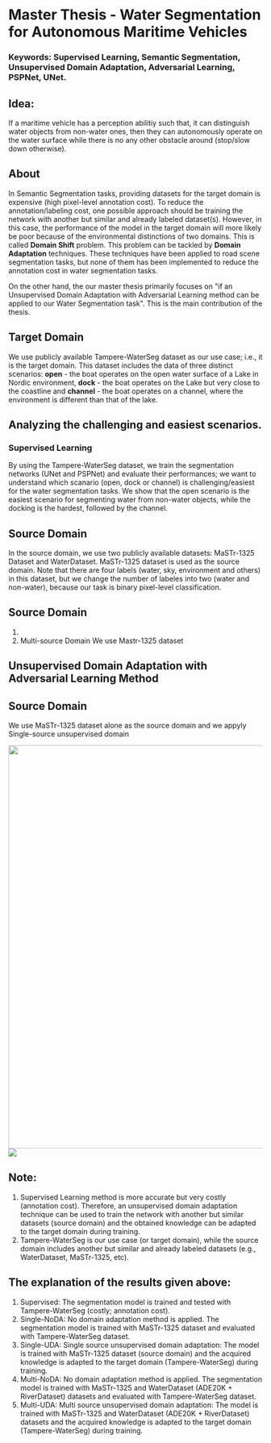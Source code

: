 # Master Thesis - Water Segmentation for Autonomous Maritime Vehicles

### Keywords: Supervised Learning, Semantic Segmentation, Unsupervised Domain Adaptation, Adversarial Learning, PSPNet, UNet.

## Idea: 
If a maritime vehicle has a perception abilitiy such that, it can distinguish water objects from non-water ones, then they can autonomously operate on the water surface while there is no any other obstacle around (stop/slow down otherwise).

## About
In Semantic Segmentation tasks, providing datasets for the target domain is expensive (high pixel-level annotation cost). To reduce the annotation/labeling cost, one possible approach should be training the network with another but similar and already labeled dataset(s). However, in this case, the performance of the model in the target domain will more likely be poor because of the environmental distinctions of two domains. This is called <b>Domain Shift</b> problem. This problem can be tackled by <b>Domain Adaptation</b> techniques. These techniques have been applied to road scene segmentation tasks, but none of them has been implemented to reduce the annotation cost in water segmentation tasks. 

On the other hand, the our master thesis primarily focuses on "if an Unsupervised Domain Adaptation with Adversarial Learning method can be applied to our Water Segmentation task". This is the main contribution of the thesis.  

## Target Domain
We use publicly available Tampere-WaterSeg dataset as our use case; i.e., it is the target domain. This dataset includes the data of three distinct scenarios: <b>open</b> - the boat operates on the open water surface of a Lake in Nordic environment, <b>dock</b> - the boat operates on the Lake but very close to the coastline and <b>channel</b> - the boat operates on a channel, where the environment is different than that of the lake. 

## Analyzing the challenging and easiest scenarios. 
### Supervised Learning
By using the Tampere-WaterSeg dataset, we train the segmentation networks (UNet and PSPNet) and evaluate their performances; we want to understand which scanario (open, dock or channel) is challenging/easiest for the water segmentation tasks. We show that the open scenario is the easiest scenario for segmenting water from non-water objects, while the docking is the hardest, followed by the channel.  

## Source Domain
In the source domain, we use two publicly available datasets: MaSTr-1325 Dataset and WaterDataset. 
MaSTr-1325 dataset is used as the source domain. Note that there are four labels (water, sky, environment and others) in this dataset, but we change the number of labeles into two (water and non-water), because our task is binary pixel-level classification.

## Source Domain
1)  
2) Multi-source Domain 
We use Mastr-1325 dataset 

## Unsupervised Domain Adaptation with Adversarial Learning Method


## Source Domain
We use MaSTr-1325 dataset alone as the source domain and we appyly Single-source unsupervised domain

<img src="https://user-images.githubusercontent.com/25903137/117814527-b64e7180-b264-11eb-8209-3271850e701e.jpg" width="600" height="800"/>

<img src="https://user-images.githubusercontent.com/25903137/119140414-6af64900-ba44-11eb-831c-aa4d35c51337.png"/>

 ## Note: 
 1) Supervised Learning method is more accurate but very costly (annotation cost). Therefore, an unsupervised domain adaptation technique can be used to train the network with another but similar datasets (source domain) and the obtained knowledge can be adapted to the target domain during training.
 2) Tampere-WaterSeg is our use case (or target domain), while the source domain includes another but similar and already labeled datasets (e.g., WaterDataset, MaSTr-1325, etc).

## The explanation of the results given above: 
  1) Supervised: The segmentation model is trained and tested with Tampere-WaterSeg (costly; annotation cost).
  2) Single-NoDA: No domain adaptation method is applied. The segmentation model is trained with MaSTr-1325 dataset and evaluated with Tampere-WaterSeg dataset.
  3) Single-UDA: Single source unsupervised domain adaptation: The model is trained with MaSTr-1325 dataset (source domain) and the acquired knowledge is adapted to the target domain (Tampere-WaterSeg) during training.
  4) Multi-NoDA: No domain adaptation method is applied. The segmentation model is trained with MaSTr-1325 and WaterDataset (ADE20K + RiverDataset) datasets and evaluated with Tampere-WaterSeg dataset.
  5) Multi-UDA: Multi source unsupervised domain adaptation: The model is trained with MaSTr-1325 and WaterDataset (ADE20K + RiverDataset) datasets and the acquired knowledge is adapted to the target domain (Tampere-WaterSeg) during training.
  
